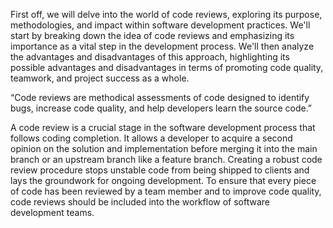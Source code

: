 First off, we will delve into the world of code reviews, exploring its purpose, methodologies, and impact within software development practices. We'll start by breaking down the idea of code reviews and emphasizing its importance as a vital step in the development process. We'll then analyze the advantages and disadvantages of this approach, highlighting its possible advantages and disadvantages in terms of promoting code quality, teamwork, and project success as a whole.

“Code reviews are methodical assessments of code designed to identify bugs, increase code quality, and help developers learn the source code.”

A code review is a crucial stage in the software development process that follows coding completion. It allows a developer to acquire a second opinion on the solution and implementation before merging it into the main branch or an upstream branch like a feature branch.
Creating a robust code review procedure stops unstable code from being shipped to clients and lays the groundwork for ongoing development. To ensure that every piece of code has been reviewed by a team member and to improve code quality, code reviews should be included into the workflow of software development teams.
